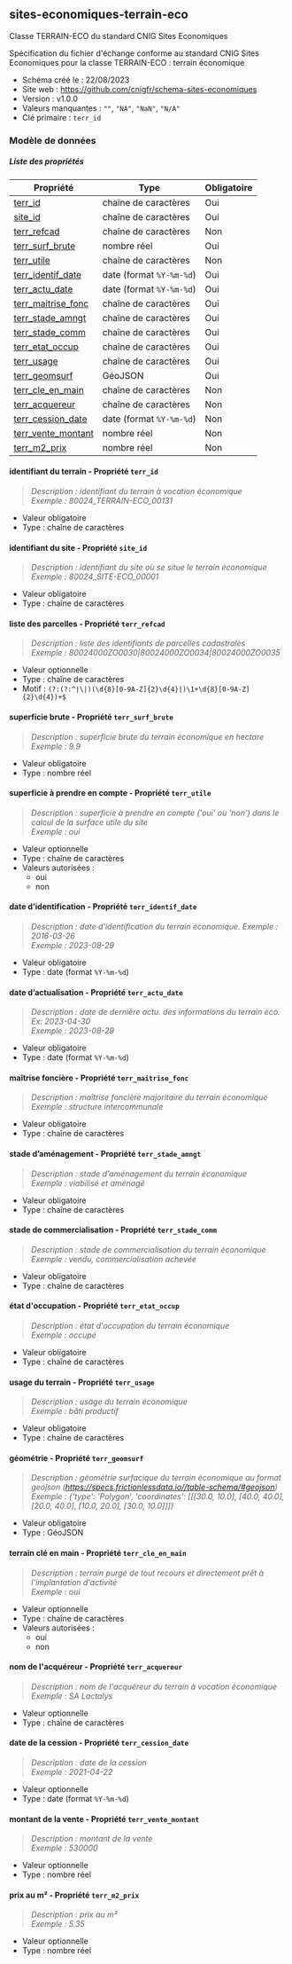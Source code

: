 <MenuSchema />

## sites-economiques-terrain-eco

Classe TERRAIN-ECO du standard CNIG Sites Economiques

Spécification du fichier d'échange conforme au standard CNIG Sites Economiques pour la classe TERRAIN-ECO : terrain économique

- Schéma créé le : 22/08/2023
- Site web : https://github.com/cnigfr/schema-sites-economiques
- Version : v1.0.0
- Valeurs manquantes : `""`, `"NA"`, `"NaN"`, `"N/A"`
- Clé primaire : `terr_id`

### Modèle de données


##### Liste des propriétés

| Propriété | Type | Obligatoire |
| -- | -- | -- |
| [terr_id](#identifiant-du-terrain-propriete-terr-id) | chaîne de caractères  | Oui |
| [site_id](#identifiant-du-site-propriete-site-id) | chaîne de caractères  | Oui |
| [terr_refcad](#liste-des-parcelles-propriete-terr-refcad) | chaîne de caractères  | Non |
| [terr_surf_brute](#superficie-brute-propriete-terr-surf-brute) | nombre réel  | Oui |
| [terr_utile](#superficie-a-prendre-en-compte-propriete-terr-utile) | chaîne de caractères  | Non |
| [terr_identif_date](#date-d'identification-propriete-terr-identif-date) | date (format `%Y-%m-%d`) | Oui |
| [terr_actu_date](#date-d'actualisation-propriete-terr-actu-date) | date (format `%Y-%m-%d`) | Oui |
| [terr_maitrise_fonc](#maitrise-fonciere-propriete-terr-maitrise-fonc) | chaîne de caractères  | Oui |
| [terr_stade_amngt](#stade-d'amenagement-propriete-terr-stade-amngt) | chaîne de caractères  | Oui |
| [terr_stade_comm](#stade-de-commercialisation-propriete-terr-stade-comm) | chaîne de caractères  | Oui |
| [terr_etat_occup](#etat-d'occupation-propriete-terr-etat-occup) | chaîne de caractères  | Oui |
| [terr_usage](#usage-du-terrain-propriete-terr-usage) | chaîne de caractères  | Oui |
| [terr_geomsurf](#geometrie-propriete-terr-geomsurf) | GéoJSON  | Oui |
| [terr_cle_en_main](#terrain-cle-en-main-propriete-terr-cle-en-main) | chaîne de caractères  | Non |
| [terr_acquereur](#nom-de-l'acquereur-propriete-terr-acquereur) | chaîne de caractères  | Non |
| [terr_cession_date](#date-de-la-cession-propriete-terr-cession-date) | date (format `%Y-%m-%d`) | Non |
| [terr_vente_montant](#montant-de-la-vente-propriete-terr-vente-montant) | nombre réel  | Non |
| [terr_m2_prix](#prix-au-m2-propriete-terr-m2-prix) | nombre réel  | Non |

#### identifiant du terrain - Propriété `terr_id`

> *Description : identifiant du terrain à vocation économique*<br/>*Exemple : 80024_TERRAIN-ECO_00131*
- Valeur obligatoire
- Type : chaîne de caractères

#### identifiant du site - Propriété `site_id`

> *Description : identifiant du site où se situe le terrain économique*<br/>*Exemple : 80024_SITE-ECO_00001*
- Valeur obligatoire
- Type : chaîne de caractères

#### liste des parcelles - Propriété `terr_refcad`

> *Description : liste des identifiants de parcelles cadastrales*<br/>*Exemple : 80024000ZO0030|80024000ZO0034|80024000ZO0035*
- Valeur optionnelle
- Type : chaîne de caractères
- Motif : `(?:(?:^|\|)(\d{8}[0-9A-Z]{2}\d{4}|)\1+\d{8}[0-9A-Z]{2}\d{4})+$`

#### superficie brute - Propriété `terr_surf_brute`

> *Description : superficie brute du terrain économique en hectare*<br/>*Exemple : 9.9*
- Valeur obligatoire
- Type : nombre réel

#### superficie à prendre en compte - Propriété `terr_utile`

> *Description : superficie à prendre en compte ('oui' ou 'non') dans le calcul de la surface utile du site*<br/>*Exemple : oui*
- Valeur optionnelle
- Type : chaîne de caractères
- Valeurs autorisées : 
    - oui
    - non

#### date d’identification - Propriété `terr_identif_date`

> *Description : date d'identification du terrain économique. Exemple : 2016-03-26*<br/>*Exemple : 2023-08-29*
- Valeur obligatoire
- Type : date (format `%Y-%m-%d`)

#### date d’actualisation - Propriété `terr_actu_date`

> *Description : date de dernière actu. des informations du terrain éco. Ex: 2023-04-30*<br/>*Exemple : 2023-08-29*
- Valeur obligatoire
- Type : date (format `%Y-%m-%d`)

#### maîtrise foncière - Propriété `terr_maitrise_fonc`

> *Description : maîtrise foncière majoritaire du terrain économique*<br/>*Exemple : structure intercommunale*
- Valeur obligatoire
- Type : chaîne de caractères

#### stade d’aménagement - Propriété `terr_stade_amngt`

> *Description : stade d’aménagement du terrain économique*<br/>*Exemple : viabilisé et aménagé*
- Valeur obligatoire
- Type : chaîne de caractères

#### stade de commercialisation - Propriété `terr_stade_comm`

> *Description : stade de commercialisation du terrain économique*<br/>*Exemple : vendu, commercialisation achevée*
- Valeur obligatoire
- Type : chaîne de caractères

#### état d'occupation - Propriété `terr_etat_occup`

> *Description : état d'occupation du terrain économique*<br/>*Exemple : occupé*
- Valeur obligatoire
- Type : chaîne de caractères

#### usage du terrain - Propriété `terr_usage`

> *Description : usage du terrain économique*<br/>*Exemple : bâti productif*
- Valeur obligatoire
- Type : chaîne de caractères

#### géométrie - Propriété `terr_geomsurf`

> *Description : géométrie surfacique du terrain économique au format geojson (https://specs.frictionlessdata.io//table-schema/#geojson)*<br/>*Exemple : {'type': 'Polygon', 'coordinates': [[[30.0, 10.0], [40.0, 40.0], [20.0, 40.0], [10.0, 20.0], [30.0, 10.0]]]}*
- Valeur obligatoire
- Type : GéoJSON

#### terrain clé en main - Propriété `terr_cle_en_main`

> *Description : terrain purgé de tout recours et directement prêt à l'implantation d'activité*<br/>*Exemple : oui*
- Valeur optionnelle
- Type : chaîne de caractères
- Valeurs autorisées : 
    - oui
    - non

#### nom de l'acquéreur - Propriété `terr_acquereur`

> *Description : nom de l'acquéreur du terrain à vocation économique*<br/>*Exemple : SA Lactalys*
- Valeur optionnelle
- Type : chaîne de caractères

#### date de la cession - Propriété `terr_cession_date`

> *Description : date de la cession*<br/>*Exemple : 2021-04-22*
- Valeur optionnelle
- Type : date (format `%Y-%m-%d`)

#### montant de la vente - Propriété `terr_vente_montant`

> *Description : montant de la vente*<br/>*Exemple : 530000*
- Valeur optionnelle
- Type : nombre réel

#### prix au m² - Propriété `terr_m2_prix`

> *Description : prix au m²*<br/>*Exemple : 5.35*
- Valeur optionnelle
- Type : nombre réel
